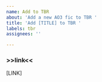 ```yaml
---
name: Add to TBR
about: 'Add a new AO3 fic to TBR '
title: 'Add [TITLE] to TBR '
labels: tbr
assignees: ''

---
```


### >>link<<

[LINK]
